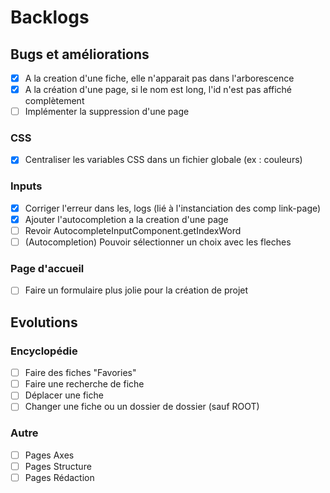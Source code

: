 # Backlogs

 ## Bugs et améliorations
 - [x] A la creation d'une fiche, elle n'apparait pas dans l'arborescence
 - [x] A la création d'une page, si le nom est long, l'id n'est pas affiché complètement
 - [ ] Implémenter la suppression d'une page
 
 ### CSS
 - [x] Centraliser les variables CSS dans un fichier globale (ex : couleurs)

 ### Inputs
 - [x] Corriger l'erreur dans les, logs (lié à l'instanciation des comp link-page)
 - [x] Ajouter l'autocompletion a la creation d'une page
 - [ ] Revoir AutocompleteInputComponent.getIndexWord
 - [ ] (Autocompletion) Pouvoir sélectionner un choix avec les fleches

 ### Page d'accueil
 - [ ] Faire un formulaire plus jolie pour la création de projet



 ## Evolutions

 ### Encyclopédie
 - [ ] Faire des fiches "Favories"
 - [ ] Faire une recherche de fiche
 - [ ] Déplacer une fiche
 - [ ] Changer une fiche ou un dossier de dossier (sauf ROOT)
 
 ### Autre
 - [ ] Pages Axes
 - [ ] Pages Structure
 - [ ] Pages Rédaction